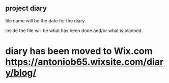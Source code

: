## project diary
file name will be the date for the diary.

inside the file will be what has been done and/or what is planned.
 
# diary has been moved to Wix.com https://antoniob65.wixsite.com/diary/blog/

